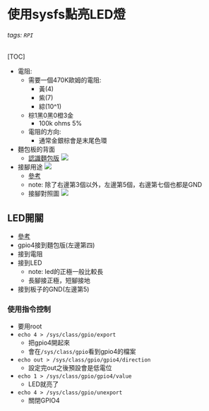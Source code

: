 # 使用sysfs點亮LED燈
###### tags: `RPI`
[TOC]
- 電阻:
    - 需要一個470K歐姆的電阻:
        - 黃(4)
        - 紫(7)
        - 綜(10^1)
    - 棕1黑0黑0橙3金
        - 100k ohms 5%
    - 電阻的方向:
        - 通常金銀棕會是末尾色環
- 麵包板的背面
    - [認識麵包版](https://blog.jmaker.com.tw/breadboard/)
    ![](https://i.imgur.com/VREji52.png)
- 接腳用途
    ![](https://i.imgur.com/s5qR1Hl.png)
    - [參考](https://ithelp.ithome.com.tw/articles/10215294)
    - note: 除了右邊第3個以外，左邊第5個，右邊第七個也都是GND
    - 接腳對照圖
    ![](https://i.imgur.com/bVEQYmr.png)
## LED開關
- [參考](https://coldnew.github.io/f7349436/)
- gpio4接到麵包版(左邊第四)
- 接到電阻
- 接到LED
    - note: led的正極一般比較長
    - 長腳接正極，短腳接地
- 接到板子的GND(左邊第5)
### 使用指令控制
- 要用root
- `echo 4 > /sys/class/gpio/export`
    - 把gpio4開起來
    - 會在`/sys/class/gpio`看到gpio4的檔案
- `echo out > /sys/class/gpio/gpio4/direction`
    - 設定完out之後預設會是低電位
- `echo 1 > /sys/class/gpio/gpio4/value`
    - LED就亮了
- `echo 4 > /sys/class/gpio/unexport`
    - 關閉GPIO4